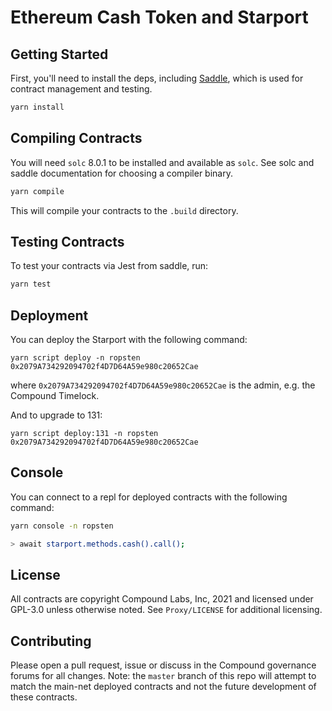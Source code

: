
# Ethereum Cash Token and Starport

## Getting Started

First, you'll need to install the deps, including [Saddle](https://github.com/compound-finance/saddle), which is used for contract management and testing.

```sh
yarn install
```

## Compiling Contracts

You will need `solc` 8.0.1 to be installed and available as `solc`. See solc and saddle documentation for choosing a compiler binary.

```sh
yarn compile
```

This will compile your contracts to the `.build` directory.

## Testing Contracts

To test your contracts via Jest from saddle, run:

```sh
yarn test
```

## Deployment

You can deploy the Starport with the following command:

```
yarn script deploy -n ropsten 0x2079A734292094702f4D7D64A59e980c20652Cae
```

where `0x2079A734292094702f4D7D64A59e980c20652Cae` is the admin, e.g. the Compound Timelock.

And to upgrade to 131:

```
yarn script deploy:131 -n ropsten 0x2079A734292094702f4D7D64A59e980c20652Cae
```

## Console

You can connect to a repl for deployed contracts with the following command:

```sh
yarn console -n ropsten

> await starport.methods.cash().call();
```

## License

All contracts are copyright Compound Labs, Inc, 2021 and licensed under GPL-3.0 unless otherwise noted. See `Proxy/LICENSE` for additional licensing.


## Contributing

Please open a pull request, issue or discuss in the Compound governance forums for all changes. Note: the `master` branch of this repo will attempt to match the main-net deployed contracts and not the future development of these contracts.

